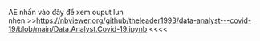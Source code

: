 AE nhấn vào đây để xem ouput lun nhen:>>https://nbviewer.org/github/theleader1993/data-analyst---covid-19/blob/main/Data.Analyst.Covid-19.ipynb <<<<



